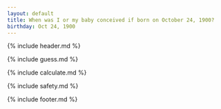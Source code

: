 ```yaml
---
layout: default
title: When was I or my baby conceived if born on October 24, 1900?
birthday: Oct 24, 1900
---
```


{% include header.md %}

{% include guess.md %}

{% include calculate.md %}

{% include safety.md %}

{% include footer.md %}



